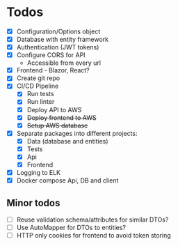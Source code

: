 ﻿# Todos

- [x] Configuration/Options object
- [x] Database with entity framework
- [x] Authentication (JWT tokens)
- [x] Configure CORS for API
  - Accessible from every url
- [x] Frontend - Blazor, React?
- [x] Create git repo
- [x] CI/CD Pipeline
    - [x] Run tests
    - [x] Run linter
    - [x] Deploy API to AWS
    - [x] ~~Deploy frontend to AWS~~
    - [x] ~~Setup AWS database~~
- [x] Separate packages into different projects:
    - [x] Data (database and entities)
    - [x] Tests
    - [x] Api
    - [x] Frontend
- [x] Logging to ELK
- [x] Docker compose Api, DB and client

## Minor todos

- [ ] Reuse validation schema/attributes for similar DTOs?
- [ ] Use AutoMapper for DTOs to entities?
- [ ] HTTP only cookies for frontend to avoid token storing